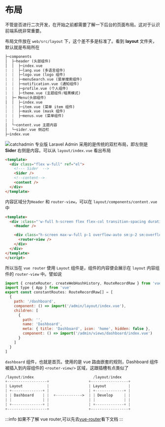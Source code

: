 # 布局

不管是否进行二次开发，在开始之前都需要了解一下后台的页面布局。这对于认识前端系统非常重要。

布局文件放在 `web/src/layout` 下，这个差不多是标准了。看到 **layout** 文件夹，默认就是布局所在

```php
├─components
│  ├─header (头部组件)
│  │  ├─index.vue
|  |  ├─lang.vue (多语言组件)
|  |  ├─logo.vue (logo 组件)
|  |  ├─menuSearch.vue (菜单搜索组件)
|  |  ├─notification.vue (通知组件)
|  |  ├─profile.vue (个人组件)
|  |  ├─theme.vue (主题组件/暗黑模式)
|  ├─ Menu(头部组件)
│  │  ├─index.vue
|  |  ├─item.vue (菜单 item 组件)
|  |  ├─mask.vue (mask 组件)
|  |  ├─menus.vue (菜单组件)
|  |
│  └─content.vue 主题内容
│  └─sider.vue 侧边栏
├─index.vue
```

![catchadmin 专业版 Laravel Admin](https://s1.ax1x.com/2023/01/18/pS3JQy9.png)
采用的是传统的双栏布局，即左侧是 **Sider** 右侧是内容。可以从 `layout/index.vue` 看出布局

```html title="web/src/layout/index.vue"
<template>
  <div class="flex w-full" ref="el">
    <!--- Sider  -->
    <Sider />
    <!--content-->
    <content />
  </div>
</template>
```

内容区域分为`Header` 和 `router-view`，可以在 `layout/components/content.vue` 中

```html title="web/src/layout/components/content.vue"
<template>
  <div :class="'w-full h-screen flex flex-col transition-spacing duration-300 ease-linear overflow-hidden ' + mlClass">
    <Header />

    <div class="h-screen max-w-full p-1 overflow-auto sm:p-2 sm:overflow-x-hidden">
      <router-view />
    </div>
  </div>
</template>
</script>
```

所以当在 `vue router` 使用 `Layout` 组件是，组件的内容便会展示在 `layout` 内容组件的 `router-view` 中。譬如说

```javascript title="web/src/layout/index.ts"
import { createRouter, createWebHashHistory, RouteRecordRaw } from 'vue-router'
import type { App } from 'vue'
export const constantRoutes: RouteRecordRaw[] = [
  {
    path: '/dashboard',
    component: () => import('/admin/layout/index.vue'),
    children: [
      {
        path: '',
        name: 'Dashboard',
        meta: { title: 'Dashboard', icon: 'home', hidden: false },
        component: () => import('/admin/views/dashboard/index.vue')
      }
    ]
  }
]
```

`dashboard` 组件，也就是首页。使用的是 vue 路由嵌套的规则，Dashboard 组件被插入到内容组件的
`<router-view/>` 区域，这跟插槽有点类似了

```php
/layout/index                           /layout/index
+------------------+                  +-----------------+
| Layout           |                  | Layout          |
| +--------------+ |                  | +-------------+ |
| | Dashboard    | |  +------------>  | | Develop     | |
| |              | |                  | |             | |
| +--------------+ |                  | +-------------+ |
+------------------+                  +-----------------+
```

:::info
如果不了解 vue router,可以先去[vue-router](https://router.vuejs.org/zh/guide/)看下文档
:::

